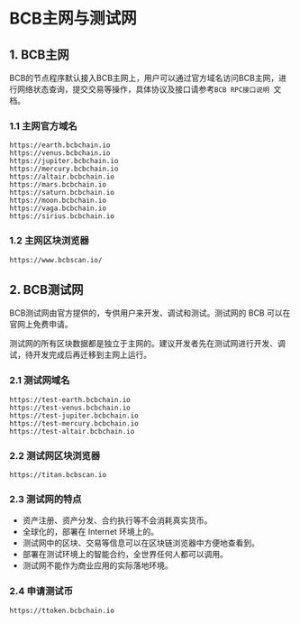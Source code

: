 # BCB主网与测试网


## 1. BCB主网

BCB的节点程序默认接入BCB主网上，用户可以通过官方域名访问BCB主网，进行网络状态查询，提交交易等操作，具体协议及接口请参考`BCB RPC接口说明 `文档。

### 1.1 主网官方域名

```
https://earth.bcbchain.io
https://venus.bcbchain.io
https://jupiter.bcbchain.io
https://mercury.bcbchain.io
https://altair.bcbchain.io
https://mars.bcbchain.io
https://saturn.bcbchain.io
https://moon.bcbchain.io
https://vaga.bcbchain.io
https://sirius.bcbchain.io
```

### 1.2 主网区块浏览器

```
https://www.bcbscan.io/
```



## 2. BCB测试网

BCB测试网由官方提供的，专供用户来开发、调试和测试。测试网的 BCB 可以在官网上免费申请。

测试网的所有区块数据都是独立于主网的。建议开发者先在测试网进行开发、调试，待开发完成后再迁移到主网上运行。

### 2.1 测试网域名

```
https://test-earth.bcbchain.io
https://test-venus.bcbchain.io
https://test-jupiter.bcbchain.io
https://test-mercury.bcbchain.io
https://test-altair.bcbchain.io
```

### 2.2 测试网区块浏览器

```
https://titan.bcbscan.io
```



### 2.3 测试网的特点 

- 资产注册、资产分发、合约执行等不会消耗真实货币。
- 全球化的，部署在 Internet 环境上的。
- 测试网中的区块、交易等信息可以在区块链浏览器中方便地查看到。
- 部署在测试环境上的智能合约，全世界任何人都可以调用。
- 测试网不能作为商业应用的实际落地环境。



### 2.4 申请测试币

```
https://ttoken.bcbchain.io
```




